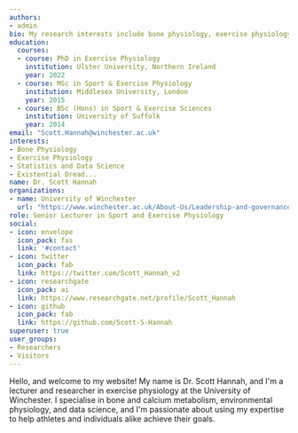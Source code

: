 ```yaml
---
authors:
- admin
bio: My research interests include bone physiology, exercise physiology and statistics. If I could be any animal, I would be an octopus...
education:
  courses:
  - course: PhD in Exercise Physiology
    institution: Ulster University, Northern Ireland
    year: 2022
  - course: MSc in Sport & Exercise Physiology
    institution: Middlesex University, London
    year: 2015
  - course: BSc (Hons) in Sport & Exercise Sciences
    institution: University of Suffolk
    year: 2014
email: "Scott.Hannah@winchester.ac.uk"
interests:
- Bone Physiology
- Exercise Physiology
- Statistics and Data Science
- Existential Dread...
name: Dr. Scott Hannah
organizations:
- name: University of Winchester
  url: "https://www.winchester.ac.uk/About-Us/Leadership-and-governance/Staff-Directory/Staff-Profiles/Hannah.php"
role: Senior Lecturer in Sport and Exercise Physiology
social:
- icon: envelope
  icon_pack: fas
  link: '#contact'
- icon: twitter
  icon_pack: fab
  link: https://twitter.com/Scott_Hannah_v2
- icon: researchgate
  icon_pack: ai
  link: https://www.researchgate.net/profile/Scott_Hannah
- icon: github
  icon_pack: fab
  link: https://github.com/Scott-S-Hannah
superuser: true
user_groups:
- Researchers
- Visitors
---
```


Hello, and welcome to my website! My name is Dr. Scott Hannah, and I'm a lecturer and researcher in exercise physiology at the University of Winchester. I specialise in bone and calcium metabolism, environmental physiology, and data science, and I'm passionate about using my expertise to help athletes and individuals alike achieve their goals. 

 